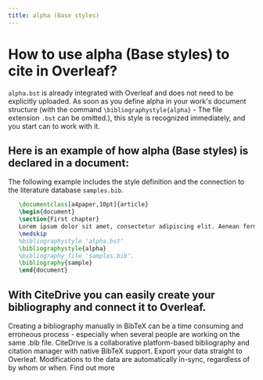 ```yaml
---
title: alpha (Base styles)
---
```


# How to use alpha (Base styles) to cite in Overleaf? 
`alpha.bst` is already integrated with Overleaf and does not need to be explicitly uploaded. As soon as you define alpha in your work's document structure (with the command `\bibliographystyle{alpha}` - The file extension `.bst` can be omitted.), this style is recognized immediately, and you start can to work with it.

## Here is an example of how alpha (Base styles) is declared in a document:
The following example includes the style definition and the connection to the literature database `samples.bib`.
```tex
   \documentclass[a4paper,10pt]{article}
   \begin{document}
   \section{First chapter}
   Lorem ipsum dolor sit amet, consectetur adipiscing elit. Aenean fermentum justo massa, ut maximus mauris sodales et. Aenean vel elit a erat rhoncus pharetra.
   \medskip
   %bibliographystyle 'alpha.bst'
   \bibliographystyle{alpha}
   %bibliography file 'samples.bib'.
   \bibliography{sample}
   \end{document}
```

## With CiteDrive you can easily create your bibliography and connect it to Overleaf. 
Creating a bibliography manually in BibTeX can be a time consuming and erroneous process - especially when several people are working on the same .bib file. CiteDrive is a collaborative platform-based bibliography and citation manager with native BibTeX support. Export your data straight to Overleaf. Modifications to the data are automatically in-sync, regardless of by whom or when. Find out more